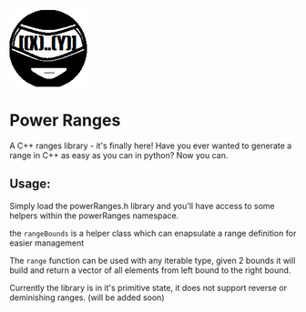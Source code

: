 ![powerRanges logo](https://raw.githubusercontent.com/DjoleM/PowerRanges/master/PowerRanges.png)

# Power Ranges

A C++ ranges library - it's finally here!
Have you ever wanted to generate a range in C++ as easy as you can in python? Now you can.

## Usage:

Simply load the powerRanges.h library and you'll have access to some helpers within the powerRanges namespace.

the `rangeBounds` is a helper class which can enapsulate a range definition for easier management

The `range` function can be used with any iterable type, given 2 bounds it will build and return a vector 
of all elements from left bound to the right bound.

Currently the library is in it's primitive state, it does not support reverse or deminishing ranges. (will be added soon)